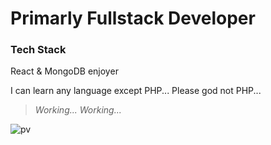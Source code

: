 # Primarly Fullstack Developer

### Tech Stack

React & MongoDB enjoyer

I can learn any language except PHP... Please god not PHP...

> *Working... Working...*

![pv](https://pageview.vercel.app/?github_user=RicheeWasHere)
